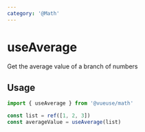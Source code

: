 ```yaml
---
category: '@Math'
---
```


# useAverage

Get the average value of a branch of numbers

## Usage

```ts
import { useAverage } from '@vueuse/math'

const list = ref([1, 2, 3])
const averageValue = useAverage(list)
```
